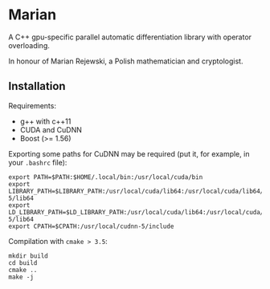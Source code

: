 Marian
======
A C++ gpu-specific parallel automatic differentiation library
with operator overloading.

In honour of Marian Rejewski, a Polish mathematician and
cryptologist.

Installation
------------

Requirements:

* g++ with c++11
* CUDA and CuDNN
* Boost (>= 1.56)

Exporting some paths for CuDNN may be required (put it, for example, in your `.bashrc` file):

    export PATH=$PATH:$HOME/.local/bin:/usr/local/cuda/bin
    export LIBRARY_PATH=$LIBRARY_PATH:/usr/local/cuda/lib64:/usr/local/cuda/lib64/stubs:/usr/local/cudnn-5/lib64
    export LD_LIBRARY_PATH=$LD_LIBRARY_PATH:/usr/local/cuda/lib64:/usr/local/cuda/lib64/stubs:/usr/local/cudnn-5/lib64
    export CPATH=$CPATH:/usr/local/cudnn-5/include

Compilation with `cmake > 3.5`:

    mkdir build
    cd build
    cmake ..
    make -j


